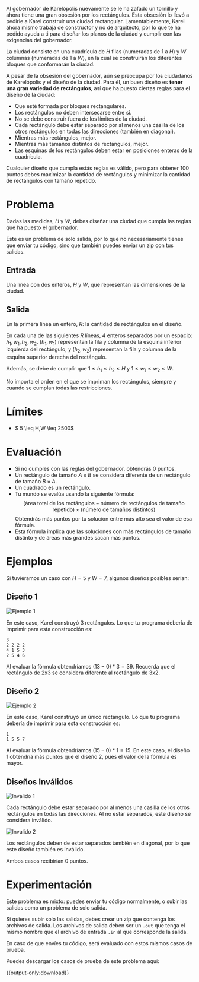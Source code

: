 Al gobernador de Karelópolis nuevamente se le ha zafado un tornillo y ahora tiene una gran obsesión por los rectángulos. Esta obsesión lo llevó a pedirle a Karel construir una ciudad rectangular. Lamentablemente, Karel ahora mismo trabaja de constructor y no de arquitecto, por lo que te ha pedido ayuda a ti para diseñar los planos de la ciudad y cumplir con las exigencias del gobernador.

La ciudad consiste en una cuadrícula de $H$ filas (numeradas de $1$ a $H$) y $W$ columnas (numeradas de $1$ a $W$), en la cual se construirán los diferentes bloques que conformarán la ciudad.

A pesar de la obsesión del gobernador, aún se preocupa por los ciudadanos de Karelópolis y el diseño de la ciudad. Para él, un buen diseño es **tener una gran variedad de rectángulos**, así que ha puesto ciertas reglas para el diseño de la ciudad:

- Que esté formada por bloques rectangulares.
- Los rectángulos no deben intersecarse entre sí.
- No se debe construir fuera de los límites de la ciudad.
- Cada rectángulo debe estar separado por al menos una casilla de los otros rectángulos en todas las direcciones (también en diagonal).
- Mientras más rectángulos, mejor.
- Mientras más tamaños distintos de rectángulos, mejor.
- Las esquinas de los rectángulos deben estar en posiciones enteras de la cuadrícula.

Cualquier diseño que cumpla estás reglas es válido, pero para obtener 100 puntos debes maximizar la cantidad de rectángulos y minimizar la cantidad de rectángulos con tamaño repetido.

# Problema

Dadas las medidas, $H$ y $W$, debes diseñar una ciudad que cumpla las reglas que ha puesto el gobernador.

Este es un problema de solo salida, por lo que no necesariamente tienes que enviar tu código, sino que también puedes enviar un zip con tus salidas.

## Entrada

Una línea con dos enteros, $H$ y $W$, que representan las dimensiones de la ciudad.

## Salida

En la primera línea un entero, $R$: la cantidad de rectángulos en el diseño.

En cada una de las siguientes $R$ líneas, 4 enteros separados por un espacio: $h_1, w_1, h_2, w_2$. $(h_1, w_1)$ representan la fila y columna de la esquina inferior izquierda del rectángulo, y $(h_2, w_2)$ representan la fila y columna de la esquina superior derecha del rectángulo.

Además, se debe de cumplir que $1 \le h_1 \le h_2 \le H$ y $1 \le w_1 \le w_2 \le W$.

No importa el orden en el que se impriman los rectángulos, siempre y cuando se cumplan todas las restricciones.

# Límites

- $ 5 \leq H,W \leq 2500$

# Evaluación

- Si no cumples con las reglas del gobernador, obtendrás 0 puntos.
- Un rectángulo de tamaño $A \times B$ se considera diferente de un rectángulo de tamaño $B \times A$.
- Un cuadrado es un rectángulo.
- Tu mundo se evalúa usando la siguiente fórmula:
  $$(\text{área total de los rectángulos} - \text{número de rectángulos de tamaño repetido}) \times (\text{número de tamaños distintos})$$
  Obtendrás más puntos por tu solución entre más alto sea el valor de esa fórmula.
- Esta fórmula implica que las soluciones con más rectángulos de tamaño distinto y de áreas más grandes sacan más puntos.

# Ejemplos

Si tuviéramos un caso con $H = 5$ y $W = 7$, algunos diseños posibles serían:

## Diseño 1

![Ejemplo 1](ejemplo1.png)

En este caso, Karel construyó 3 rectángulos. Lo que tu programa debería de imprimir para esta construcción es:

```
3
2 2 2 2
4 1 5 3
2 5 4 6
```

Al evaluar la fórmula obtendríamos $(13 - 0) * 3 = 39$. Recuerda que el rectángulo de 2x3 se considera diferente al rectángulo de 3x2.

## Diseño 2

![Ejemplo 2](ejemplo2.png)

En este caso, Karel construyó un único rectángulo. Lo que tu programa debería de imprimir para esta construcción es:

```
1
1 5 5 7
```

Al evaluar la fórmula obtendríamos $(15 - 0) * 1 = 15$. En este caso, el diseño 1 obtendría más puntos que el diseño 2, pues el valor de la fórmula es mayor.

## Diseños Inválidos

![Invalido 1](invalido1.png)

Cada rectángulo debe estar separado por al menos una casilla de los otros rectángulos en todas las direcciones. Al no estar separados, este diseño se considera inválido.

![Invalido 2](invalido2.png)

Los rectángulos deben de estar separados también en diagonal, por lo que este diseño también es inválido.

Ambos casos recibirían 0 puntos.

# Experimentación

Este problema es mixto: puedes enviar tu código normalmente, o subir las salidas como un problema de solo salida.

Si quieres subir solo las salidas, debes crear un zip que contenga los archivos de salida. Los archivos de salida deben ser un `.out` que tenga el mismo nombre que el archivo de entrada `.in` al que corresponde la salida.

En caso de que envíes tu código, será evaluado con estos mismos casos de prueba.

Puedes descargar los casos de prueba de este problema aquí:

{{output-only:download}}

